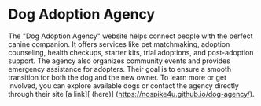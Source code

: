 # Dog Adoption Agency
The "Dog Adoption Agency" website helps connect people with the perfect canine companion. It offers services like pet matchmaking, adoption counseling, health checkups, starter kits, trial adoptions, and post-adoption support. The agency also organizes community events and provides emergency assistance for adopters. Their goal is to ensure a smooth transition for both the dog and the new owner. To learn more or get involved, you can explore available dogs or contact the agency directly through their site [a link][ (here)] (https://nospike4u.github.io/dog-agency/).
